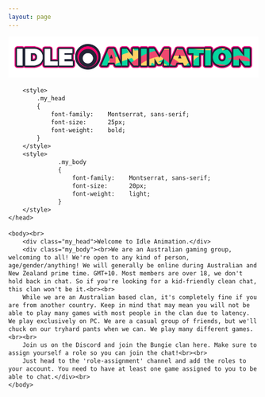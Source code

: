 ```yaml
---
layout: page
---
```


<img src="/img/banner_main.png" alt="Idle Animation">

<html>
    <head>
        <title>Discord and Clan</title>

        <style>
            .my_head
            {
                font-family:    Montserrat, sans-serif;
                font-size:      25px;
                font-weight:    bold;
            }
        </style>
        <style>
                  .my_body
                  {
                      font-family:    Montserrat, sans-serif;
                      font-size:      20px;
                      font-weight:    light;
                  }
        </style>
    </head>

    <body><br>
        <div class="my_head">Welcome to Idle Animation.</div>
        <div class="my_body"><br>We are an Australian gaming group, welcoming to all! We're open to any kind of person, age/gender/anything! We will generally be online during Australian and New Zealand prime time. GMT+10. Most members are over 18, we don't hold back in chat. So if you're looking for a kid-friendly clean chat, this clan won't be it.<br><br>
        While we are an Australian based clan, it's completely fine if you are from another country. Keep in mind that may mean you will not be able to play many games with most people in the clan due to latency. We play exclusively on PC. We are a casual group of friends, but we'll chuck on our tryhard pants when we can. We play many different games.<br><br>
        Join us on the Discord and join the Bungie clan here. Make sure to assign yourself a role so you can join the chat!<br><br>
        Just head to the 'role-assignment' channel and add the roles to your account. You need to have at least one game assigned to you to be able to chat.</div><br>
    </body>
</html>